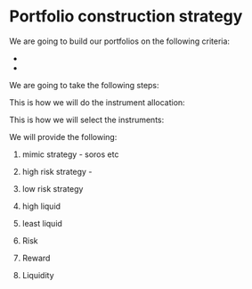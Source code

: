  # Portfolio construction strategy 
 We are going to build our portfolios on the following criteria:
 
 *
 *

 We are going to take the following steps:

 This is how we will do the instrument allocation:

 This is how we will select the instruments:
 
 We will provide the following:

 1. mimic strategy - soros etc  
 2. high risk  strategy -   
 3. low risk strategy
 4. high liquid
 5. least liquid

 1. Risk 
 2. Reward
 3. Liquidity 